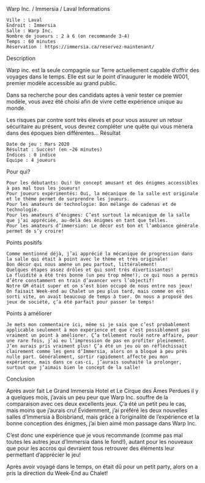 
Warp Inc. / Immersia / Laval
Informations

    Ville : Laval
    Endroit : Immersia
    Salle : Warp Inc.
    Nombre de joueurs : 2 à 6 (on recommande 3-4)
    Temps : 60 minutes
    Réservation : https://immersia.ca/reservez-maintenant/

 
Description

Warp inc. est la seule compagnie sur Terre actuellement capable d’offrir des voyages dans le temps. Elle est sur le point d’inaugurer le modèle W001, premier modèle accessible au grand public.

Dans sa recherche pour des candidats aptes à venir tester ce premier modèle, vous avez été choisi afin de vivre cette expérience unique au monde.

Les risques par contre sont très élevés et pour vous assurer un retour sécuritaire au présent, vous devrez compléter une quête qui vous mènera dans des époques bien différentes…
Résultat

    Date de jeu : Mars 2020
    Résultat : Succès! (en ~26 minutes)
    Indices : 0 indice
    Équipe : 4 joueurs

Pour qui?

    Pour les débutants: Oui! Un concept amusant et des énigmes accessibles à pas mal tous les joueurs!
    Pour joueurs expérimentés: Oui, la mécanique de la salle est originale et le thème permet de surprendre les joueurs.
    Pour les amateurs de technologie: Bon mélange de cadenas et de technologie.
    Pour les amateurs d’énigmes: C’est surtout la mécanique de la salle que j’ai appréciée, au-delà des énigmes en tant que telles.
    Pour les amateurs d’immersion: Le décor est bon et l’ambiance générale permet de s’y croire!

 Points positifs

    Comme mentionné déjà, j’ai apprécié la mécanique de progression dans la salle qui était à point avec le thème et très originale!
    Bon décor qui nous amène un peu partout, littéralement!
    Quelques étapes assez drôles et qui sont très divertissantes!
    La fluidité a été très bonne (un peu trop même!), ce qui nous a permis d’être constamment en train d’avancer vers l’objectif!
    Notre GM était super et on s’est bien occupé de nous entre nos jeux! On faisait Week-end au Chalet un peu plus tard, mais comme on est sorti vite, on avait beaucoup de temps à tuer. On nous a proposé des jeux de société, ç’a été parfait pour passer le temps!

Points à améliorer

    Je mets mon commentaire ici, même si je sais que c’est probablement applicable seulement à mon expérience et que c’est possiblement pas vraiment un point à améliorer. Ç’a tellement roulé notre affaire, pour une rare fois, j’ai eu l’impression de pas en profiter pleinement. J’en aurais pris vraiment plus! Ç’a été un jeu où on réfléchissait clairement comme les gens d’Immersia, alors on a bloqué à peu près nulle part. Généralement, sortir rapidement affecte peu mon expérience, mais dans ce cas-ci, j’aurais souhaité la prolonger, surtout que j’aimais bien le concept de la salle!

Conclusion

Après avoir fait Le Grand Immersia Hotel et Le Cirque des Âmes Perdues il y a quelques mois, j’avais un peu peur que Warp Inc. souffre de la comparaison avec ces deux excellents jeux. Ç’a été un petit peu le cas, mais moins que j’aurais cru! Évidemment, j’ai préféré les deux  nouvelles salles d’Immersia à Boisbriand, mais grâce à l’originalité de l’expérience et la bonne conception des énigmes, j’ai bien aimé mon passage dans Warp Inc.

C’est donc une expérience que je vous recommande (comme pas mal toutes les autres jeux d’Immersia dans le fond!), autant pour les nouveaux que pour les accros qui devraient tous retrouver des éléments leur permettant d’apprécier le jeu!

Après avoir voyagé dans le temps, on était dû pour un petit party, alors on a pris la direction du Week-End au Chalet!

